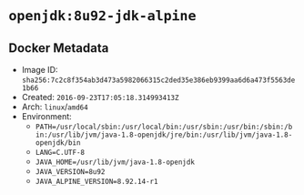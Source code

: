 # `openjdk:8u92-jdk-alpine`

## Docker Metadata

- Image ID: `sha256:7c2c8f354ab3d473a5982066315c2ded35e386eb9399aa6d6a473f5563de1b66`
- Created: `2016-09-23T17:05:18.314993413Z`
- Arch: `linux`/`amd64`
- Environment:
  - `PATH=/usr/local/sbin:/usr/local/bin:/usr/sbin:/usr/bin:/sbin:/bin:/usr/lib/jvm/java-1.8-openjdk/jre/bin:/usr/lib/jvm/java-1.8-openjdk/bin`
  - `LANG=C.UTF-8`
  - `JAVA_HOME=/usr/lib/jvm/java-1.8-openjdk`
  - `JAVA_VERSION=8u92`
  - `JAVA_ALPINE_VERSION=8.92.14-r1`
